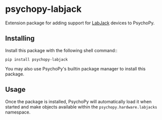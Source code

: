 # psychopy-labjack
Extension package for adding support for [LabJack](https://labjack.com/) devices to PsychoPy.
    
## Installing

Install this package with the following shell command:: 

    pip install psychopy-labjack

You may also use PsychoPy's builtin package manager to install this package.

## Usage

Once the package is installed, PsychoPy will automatically load it when started and make objects available within the
`psychopy.hardware.labjacks` namespace.

